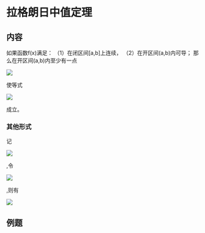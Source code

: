 # 拉格朗日中值定理

## 内容
如果函数f(x)满足：
（1）在闭区间[a,b]上连续，
（2）在开区间(a,b)内可导；
那么在开区间(a,b)内至少有一点

![](https://bkimg.cdn.bcebos.com/formula/81306b48c37539bbb7776de18a4d6329.svg)

 使等式

![](https://bkimg.cdn.bcebos.com/formula/09cdd5f2d7aa680151b7f9a9865004d7.svg)

 成立。

### 其他形式

记

![](https://bkimg.cdn.bcebos.com/formula/436f60f9c4b1ba805480b821ab8dd875.svg)

 ,令

![](https://bkimg.cdn.bcebos.com/formula/1380f16c6637704edb1115de03e34198.svg)

 ,则有

![](https://bkimg.cdn.bcebos.com/formula/b68f5a0dd9a71db8f8fd3e70e7546af7.svg)

## 例题